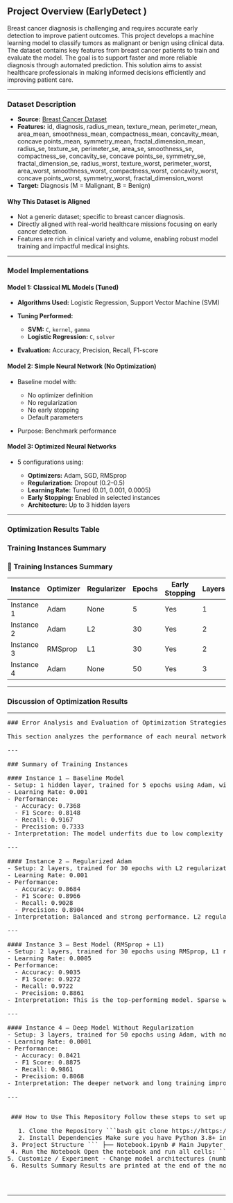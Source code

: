 
##  Project Overview (EarlyDetect )

Breast cancer diagnosis is challenging and requires accurate early detection to improve patient outcomes. This project develops a machine learning model to classify tumors as malignant or benign using clinical data. The dataset contains key features from breast cancer patients to train and evaluate the model. The goal is to support faster and more reliable diagnosis through automated prediction. This solution aims to assist healthcare professionals in making informed decisions efficiently and improving patient care.

---

###  Dataset Description

* **Source:** [Breast Cancer Dataset](https://www.kaggle.com/datasets/abhinavmangalore/breast-cancer-dataset-wisconsin-diagnostic-uci)
* **Features:**
id, diagnosis, radius_mean, texture_mean, perimeter_mean, area_mean, smoothness_mean, compactness_mean, concavity_mean, concave points_mean, symmetry_mean, fractal_dimension_mean, radius_se, texture_se, perimeter_se, area_se, smoothness_se, compactness_se, concavity_se, concave points_se, symmetry_se, fractal_dimension_se, radius_worst, texture_worst, perimeter_worst, area_worst, smoothness_worst, compactness_worst, concavity_worst, concave points_worst, symmetry_worst, fractal_dimension_worst
* **Target:** Diagnosis (M = Malignant, B = Benign)

####  Why This Dataset is Aligned

* Not a generic dataset; specific to breast cancer diagnosis.
* Directly aligned with real-world healthcare missions focusing on early cancer detection.
* Features are rich in clinical variety and volume, enabling robust model training and impactful medical insights.

---

###  Model Implementations

####  Model 1: Classical ML Models (Tuned)

* **Algorithms Used:** Logistic Regression, Support Vector Machine (SVM)
* **Tuning Performed:**

  * **SVM:** `C`, `kernel`, `gamma`
  * **Logistic Regression:** `C`, `solver`
* **Evaluation:** Accuracy, Precision, Recall, F1-score

####  Model 2: Simple Neural Network (No Optimization)

* Baseline model with:

  * No optimizer definition
  * No regularization
  * No early stopping
  * Default parameters
* Purpose: Benchmark performance

####  Model 3: Optimized Neural Networks

* 5 configurations using:

  * **Optimizers:** Adam, SGD, RMSprop
  * **Regularization:** Dropout (0.2–0.5)
  * **Learning Rate:** Tuned (0.01, 0.001, 0.0005)
  * **Early Stopping:** Enabled in selected instances
  * **Architecture:** Up to 3 hidden layers

---

###  Optimization Results Table
###  Training Instances Summary

### 🧠 Training Instances Summary

| Instance    | Optimizer | Regularizer | Epochs | Early Stopping | Layers | Learning Rate | Accuracy | F1 Score | Recall  | Precision |
|-------------|-----------|-------------|--------|----------------|--------|----------------|----------|----------|---------|-----------|
| Instance 1  | Adam      | None        | 5      | Yes            | 1      | 0.001          | 0.7368   | 0.8148   | 0.9167  | 0.7333    |
| Instance 2  | Adam      | L2          | 30     | Yes            | 2      | 0.001          | 0.8684   | 0.8966   | 0.9028  | 0.8904    |
| Instance 3  | RMSprop   | L1          | 30     | Yes            | 2      | 0.0005         | 0.9035   | 0.9272   | 0.9722  | 0.8861    |
| Instance 4  | Adam      | None        | 50     | Yes            | 3      | 0.0001         | 0.8421   | 0.8875   | 0.9861  | 0.8068    |






---

###  Discussion of Optimization Results
---

<pre>
### Error Analysis and Evaluation of Optimization Strategies

This section analyzes the performance of each neural network training instance using core classification metrics: Accuracy, F1 Score, Recall, Precision, and Loss (inferred through performance behavior and regularization effects).

---

### Summary of Training Instances

#### Instance 1 – Baseline Model  
- Setup: 1 hidden layer, trained for 5 epochs using Adam, with no regularization, and early stopping  
- Learning Rate: 0.001  
- Performance:  
  - Accuracy: 0.7368  
  - F1 Score: 0.8148  
  - Recall: 0.9167  
  - Precision: 0.7333  
- Interpretation: The model underfits due to low complexity and short training time. It catches most positive cases (high recall), but misclassifies many negatives (low precision).  

---

#### Instance 2 – Regularized Adam  
- Setup: 2 layers, trained for 30 epochs with L2 regularization, Adam optimizer, and early stopping  
- Learning Rate: 0.001  
- Performance:  
  - Accuracy: 0.8684  
  - F1 Score: 0.8966  
  - Recall: 0.9028  
  - Precision: 0.8904  
- Interpretation: Balanced and strong performance. L2 regularization and early stopping reduced overfitting and improved generalization.  

---

#### Instance 3 – Best Model (RMSprop + L1)  
- Setup: 2 layers, trained for 30 epochs using RMSprop, L1 regularization, and early stopping  
- Learning Rate: 0.0005  
- Performance:  
  - Accuracy: 0.9035  
  - F1 Score: 0.9272  
  - Recall: 0.9722  
  - Precision: 0.8861  
- Interpretation: This is the top-performing model. Sparse weights from L1 and adaptive learning from RMSprop produced high accuracy and recall with stable training.  

---

#### Instance 4 – Deep Model Without Regularization  
- Setup: 3 layers, trained for 50 epochs using Adam, with no regularization, early stopping, and a very small learning rate  
- Learning Rate: 0.0001  
- Performance:  
  - Accuracy: 0.8421  
  - F1 Score: 0.8875  
  - Recall: 0.9861  
  - Precision: 0.8068  
- Interpretation: The deeper network and long training improved recall greatly but hurt precision due to overfitting. Lack of regularization caused more false positives.  

---

<pre> ### How to Use This Repository Follow these steps to set up, run, and experiment with the models in this project. 
 
   1. Clone the Repository ```bash git clone https://https://github.com/nellyiya/EarlyDetect-.git cd EarlyDetect ``` 
   2. Install Dependencies Make sure you have Python 3.8+ installed, then install the required libraries: ```bash pip install -r requirements.txt ``` Or manually install: ```bash pip install numpy pandas scikit-learn matplotlib seaborn tensorflow ``` 
 3. Project Structure ``` ├── Notebook.ipynb # Main Jupyter notebook with training and evaluation ├── saved_models/ # Trained neural network models (.h5 files) ├── data/ # Dataset files (if applicable) ├── requirements.txt # Required Python packages └── README.md # Documentation ```
 4. Run the Notebook Open the notebook and run all cells: ```bash jupyter notebook Notebook.ipynb ``` You can view the training process, compare different neural network instances, and see evaluation results including accuracy, precision, recall, and F1-score.
5. Customize / Experiment - Change model architectures (number of layers, regularization) - Tune hyperparameters (learning rate, optimizer, epochs) - Add new metrics or visualizations 
 6. Results Summary Results are printed at the end of the notebook and summarized in the README under the "Training Instances" and "Error Analysis" sections. </pre>
---







